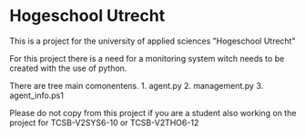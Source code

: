 # Hogeschool Utrecht
This is a project for the university of applied sciences "Hogeschool Utrecht"

For this project there is a need for a monitoring system witch needs to be created with the use of python.

There are tree main comonentens.
    1. agent.py
    2. management.py
    3. agent_info.ps1






Please do not copy from this project if you are a student also working on the project for TCSB-V2SYS6-10 or TCSB-V2THO6-12